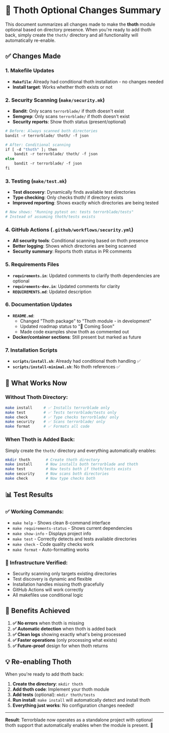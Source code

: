# 🔄 Thoth Optional Changes Summary

This document summarizes all changes made to make the **thoth** module optional based on directory presence. When you're ready to add thoth back, simply create the `thoth/` directory and all functionality will automatically re-enable.

## ✅ Changes Made

### **1. Makefile Updates**
- **`Makefile`**: Already had conditional thoth installation - no changes needed
- **Install target**: Works whether thoth exists or not

### **2. Security Scanning (`make/security.mk`)**
- **Bandit**: Only scans `terrorblade/` if thoth doesn't exist
- **Semgrep**: Only scans `terrorblade/` if thoth doesn't exist  
- **Security reports**: Show thoth status (present/optional)

```makefile
# Before: Always scanned both directories
bandit -r terrorblade/ thoth/ -f json

# After: Conditional scanning
if [ -d "thoth" ]; then
    bandit -r terrorblade/ thoth/ -f json
else
    bandit -r terrorblade/ -f json
fi
```

### **3. Testing (`make/test.mk`)**
- **Test discovery**: Dynamically finds available test directories
- **Type checking**: Only checks thoth/ if directory exists
- **Improved reporting**: Shows exactly which directories are being tested

```bash
# Now shows: "Running pytest on: tests terrorblade/tests"
# Instead of assuming thoth/tests exists
```

### **4. GitHub Actions (`.github/workflows/security.yml`)**
- **All security tools**: Conditional scanning based on thoth presence
- **Better logging**: Shows which directories are being scanned
- **Security summary**: Reports thoth status in PR comments

### **5. Requirements Files**
- **`requirements.in`**: Updated comments to clarify thoth dependencies are optional
- **`requirements-dev.in`**: Updated comments for clarity
- **`REQUIREMENTS.md`**: Updated description

### **6. Documentation Updates**
- **`README.md`**: 
  - Changed "Thoth package" to "Thoth module - in development"
  - Updated roadmap status to "🔄 Coming Soon"
  - Made code examples show thoth as commented out
- **Docker/container sections**: Still present but marked as future

### **7. Installation Scripts**
- **`scripts/install.sh`**: Already had conditional thoth handling ✅
- **`scripts/install-minimal.sh`**: No thoth references ✅

## 🎯 What Works Now

### **Without Thoth Directory:**
```bash
make install     # ✅ Installs terrorblade only
make test        # ✅ Tests terrorblade/tests only  
make check       # ✅ Type checks terrorblade/ only
make security    # ✅ Scans terrorblade/ only
make format      # ✅ Formats all code
```

### **When Thoth is Added Back:**
Simply create the `thoth/` directory and everything automatically enables:
```bash
mkdir thoth       # Create thoth directory
make install      # Now installs both terrorblade and thoth
make test         # Now tests both if thoth/tests exists
make security     # Now scans both directories
make check        # Now type checks both
```

## 📊 Test Results

### **✅ Working Commands:**
- `make help` - Shows clean 8-command interface
- `make requirements-status` - Shows current dependencies  
- `make show-info` - Displays project info
- `make test` - Correctly detects and tests available directories
- `make check` - Code quality checks work
- `make format` - Auto-formatting works

### **🔧 Infrastructure Verified:**
- Security scanning only targets existing directories
- Test discovery is dynamic and flexible
- Installation handles missing thoth gracefully
- GitHub Actions will work correctly
- All makefiles use conditional logic

## 🚀 Benefits Achieved

1. **✅ No errors** when thoth is missing
2. **✅ Automatic detection** when thoth is added back
3. **✅ Clean logs** showing exactly what's being processed
4. **✅ Faster operations** (only processing what exists)
5. **✅ Future-proof** design for when thoth returns

## 💡 Re-enabling Thoth

When you're ready to add thoth back:

1. **Create the directory**: `mkdir thoth`
2. **Add thoth code**: Implement your thoth module
3. **Add tests** (optional): `mkdir thoth/tests`
4. **Run install**: `make install` will automatically detect and install thoth
5. **Everything just works**: No configuration changes needed!

---

**Result**: Terrorblade now operates as a standalone project with optional thoth support that automatically enables when the module is present. 🎉 